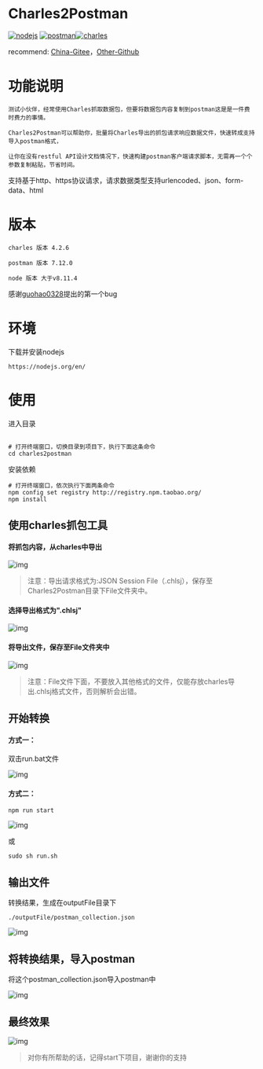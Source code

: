 # Charles2Postman

[![nodejs](https://img.shields.io/badge/nodejs-v8.11.4-blue.svg)](https://nodejs.org/en/blog/release/v8.11.4/) [![postman](https://img.shields.io/badge/postman-v7.1.12-orange.svg)](https://www.postman.com/downloads/)[![charles](https://img.shields.io/badge/charles-v4.2.6-yellow.svg)](https://www.charlesproxy.com/download/latest-release/)

recommend: [China-Gitee](https://gitee.com/liyinchi/Charles2Postman)，[Other-Github](https://github.com/liyinchigithub/Charles2Postman)


功能说明
===
```
测试小伙伴，经常使用Charles抓取数据包，但要将数据包内容复制到postman这是是一件费时费力的事情。

Charles2Postman可以帮助你，批量将Charles导出的抓包请求响应数据文件，快速转成支持导入postman格式，

让你在没有restful API设计文档情况下，快速构建postman客户端请求脚本，无需再一个个参数复制粘贴，节省时间。

```
支持基于http、https协议请求，请求数据类型支持urlencoded、json、form-data、html

版本
===

```
charles 版本 4.2.6

postman 版本 7.12.0

node 版本 大于v8.11.4
```


感谢[guohao0328](https://github.com/guohao0328)提出的第一个bug

环境
===

下载并安装nodejs
```
https://nodejs.org/en/
```

使用
===

进入目录

```

# 打开终端窗口，切换目录到项目下，执行下面这条命令
cd charles2postman
```
安装依赖
```
# 打开终端窗口，依次执行下面两条命令
npm config set registry http://registry.npm.taobao.org/
npm install
```

使用charles抓包工具
---

#### 将抓包内容，从charles中导出

![img](./static/image/导出文件.jpg)

>注意：导出请求格式为:JSON Session File（.chlsj），保存至Charles2Postman目录下File文件夹中。

#### 选择导出格式为".chlsj"

![img](./static/image/导出文件到File.jpg)


#### 将导出文件，保存至File文件夹中

![img](./static/image/导出文件到File例子.jpg)

>注意：File文件下面，不要放入其他格式的文件，仅能存放charles导出.chlsj格式文件，否则解析会出错。

开始转换
---

#### 方式一：
双击run.bat文件

![img](./static/image/windows双击bat文件.jpg)

#### 方式二：

```
npm run start

```
![img](./static/image/开始转换.jpg)

或

```
sudo sh run.sh
```


输出文件
---

转换结果，生成在outputFile目录下

```
./outputFile/postman_collection.json
```
![img](./static/image/转换后文件输出位置.jpg)

将转换结果，导入postman
---

将这个postman_collection.json导入postman中

![img](./static/image/将postman_collection.json导入postman中.jpg)


最终效果
---
![img](./static/image/最终效果.jpg)

>对你有所帮助的话，记得start下项目，谢谢你的支持
